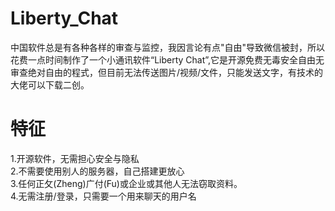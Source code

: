 # Liberty_Chat
中国软件总是有各种各样的审查与监控，我因言论有点"自由"导致微信被封，所以花费一点时间制作了一个小通讯软件“Liberty Chat”,它是开源免费无毒安全自由无审查绝对自由的程式，但目前无法传送图片/视频/文件，只能发送文字，有技术的大佬可以下载二创。
# 特征
1.开源软件，无需担心安全与隐私  
2.不需要使用别人的服务器，自己搭建更放心  
3.任何正攵(Zheng)广付(Fu)或企业或其他人无法窃取资料。  
4.无需注册/登录，只需要一个用来聊天的用户名  
